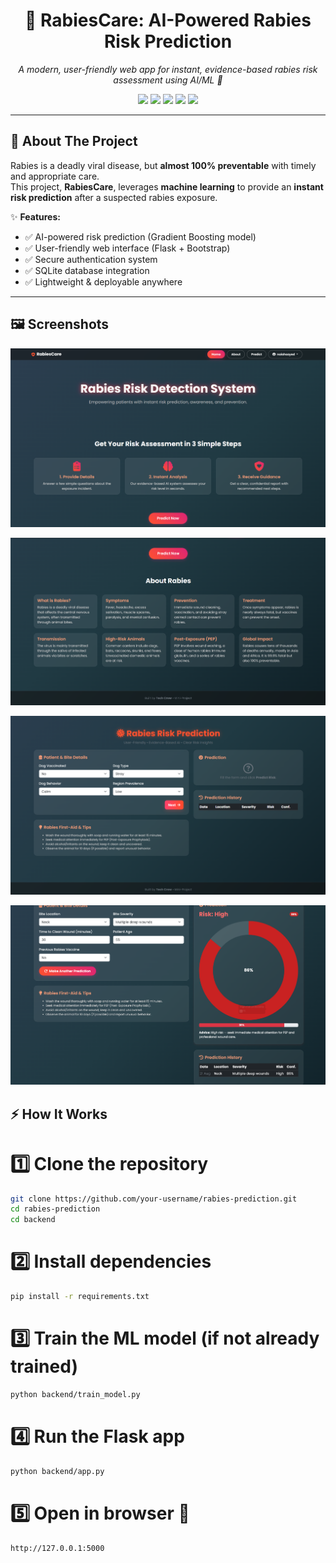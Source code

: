 
<h1 align="center">🧠 RabiesCare: AI-Powered Rabies Risk Prediction</h1>

<p align="center">
  <em>A modern, user-friendly web app for instant, evidence-based rabies risk assessment using AI/ML 🚀</em>
</p>

<p align="center">
  <a href="https://www.python.org/"><img src="https://img.shields.io/badge/Python-3.9+-blue.svg"></a>
  <a href="https://flask.palletsprojects.com/"><img src="https://img.shields.io/badge/Flask-2.0-black.svg"></a>
  <a href="https://scikit-learn.org/"><img src="https://img.shields.io/badge/ScikitLearn-1.0-orange.svg"></a>
  <a href="https://getbootstrap.com/"><img src="https://img.shields.io/badge/Bootstrap-5.3-purple.svg"></a>
  <img src="https://img.shields.io/badge/License-MIT-green.svg">
</p>

---

## 📖 About The Project

Rabies is a deadly viral disease, but **almost 100% preventable** with timely and appropriate care.  
This project, **RabiesCare**, leverages **machine learning** to provide an **instant risk prediction** after a suspected rabies exposure.

✨ **Features:**
- ✅ AI-powered risk prediction (Gradient Boosting model)  
- ✅ User-friendly web interface (Flask + Bootstrap)  
- ✅ Secure authentication system  
- ✅ SQLite database integration  
- ✅ Lightweight & deployable anywhere  

---

## 🖼️ Screenshots

 

<p align="center">
  <img src="backend/assets/demo.png" alt="Demo Screenshot 1" width="600"/>
</p>

<p align="center">
  <img src="backend/assets/demo2.png" alt="Demo Screenshot 2" width="600"/>
</p>

<p align="center">
  <img src="backend/assets/demo3.png" alt="Demo Screenshot 3" width="600"/>
</p>

<p align="center">
  <img src="backend/assets/demo4.png" alt="Demo Screenshot 4" width="600"/>
</p>


## ⚡ How It Works 


# 1️⃣ Clone the repository
```bash
git clone https://github.com/your-username/rabies-prediction.git
cd rabies-prediction
cd backend
```
# 2️⃣ Install dependencies
```bash
pip install -r requirements.txt
```
# 3️⃣ Train the ML model (if not already trained)
```bash
python backend/train_model.py
```
# 4️⃣ Run the Flask app
```bash
python backend/app.py
```
# 5️⃣ Open in browser 🎉
```bash
http://127.0.0.1:5000

